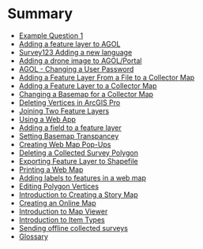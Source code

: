 <!--
This is a list of all of the questions available in the FAQ. Questions must be linked to from this file to be visible via search.
-->

# Summary

- [Example Question 1](sample_question.md)
- [Adding a feature layer to AGOL](add_fl_in_AGOL/index.md)
- [Survey123 Adding a new language](s123_add_new_lang/index.md)
- [Adding a drone image to AGOL/Portal](add_img_to_AGOL/index.md)
- [AGOL - Changing a User Password](chg_usr_pwd/index.md)
- [Adding a Feature Layer From a File to a Collector Map](add_fl_to_collector_map/index.md)
- [Adding a Feature Layer to a Collector Map](add_fl_to_collectormap/index.md)
- [Changing a Basemap for a Collector Map](chg_basemap_for_collectomap/index.md)
- [Deleting Vertices in ArcGIS Pro](delete_vertics_ArcPro/index.md)
- [Joining Two Feature Layers](join_two_layers/index.md)
- [Using a Web App](using_a_webapp/index.md)
- [Adding a field to a feature layer](add_field/index.md)
- [Setting Basemap Transpancey](set_basemap_trans/index.md)
- [Creating Web Map Pop-Ups](add_webmap_popup/index.md)
- [Deleting a Collected Survey Polygon](delete_collected_polygon/index.md)
- [Exporting Feature Layer to Shapefile](export_fl_to_shp/index.md)
- [Printing a Web Map](print_webmap/index.md)
- [Adding labels to features in a web map](labeling_features/index.md)
- [Editing Polygon Vertices](editing_vertices/index.md)
- [Introduction to Creating a Story Map](intro_to_storymap/index.md)
- [Creating an Online Map](create_webmap/index.md)
- [Introduction to Map Viewer](into_to_mapviewer/index.md)
- [Introduction to Item Types](intro_to_itemtypes/index.md)
- [Sending offline collected surveys](send_collected_surveys/index.md)
- [Glossary](glossary.md) <!-- Do not delete this, it appears that builds fail without this -->
